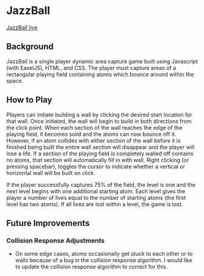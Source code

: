 # JazzBall
[JazzBall live](https://www.alink2ThePast.com/JazzBall)

## Background
JazzBall is a single player dynamic area capture game built using Javascript (with EaselJS), HTML, and CSS. The player must capture areas of a rectangular playing field containing atoms which bounce around within the space.

## How to Play
Players can initiate building a wall by clicking the desired start location for that wall. Once initiated, the wall will begin to build in both directions from the click point. When each section of the wall reaches the edge of the playing field, it becomes solid and the atoms can now bounce off it. However, if an atom collides with either section of the wall before it is finished being built the entire wall section will disappear and the player will lose a life. If a section of the playing field is completely walled off contains no atoms, that section will automatically fill in with wall. Right clicking (or pressing spacebar), toggles the cursor to indicate whether a vertical or horizontal wall will be built on click.

If the player successfully captures 75% of the field, the level is one and the next level begins with one additional starting atom. Each level gives the player a number of lives equal to the number of starting atoms (the first level has two atoms). If all lives are lost within a level, the game is lost.

## Future Improvements

### Collision Response Adjustments
- On some edge cases, atoms occasionally get stuck to each other or to walls because of a bug in the collision response algorithm. I would like to update the collision response algorithm to correct for this.
